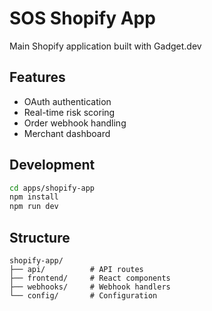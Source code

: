 # SOS Shopify App

Main Shopify application built with Gadget.dev

## Features

- OAuth authentication
- Real-time risk scoring
- Order webhook handling
- Merchant dashboard

## Development

```bash
cd apps/shopify-app
npm install
npm run dev
```

## Structure

```
shopify-app/
├── api/          # API routes
├── frontend/     # React components
├── webhooks/     # Webhook handlers
└── config/       # Configuration
```

